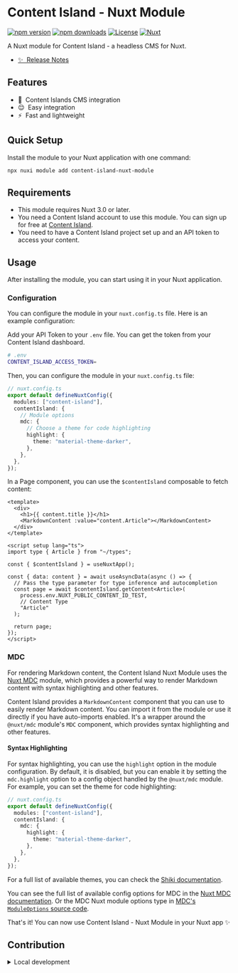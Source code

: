 # Content Island - Nuxt Module

[![npm version][npm-version-src]][npm-version-href]
[![npm downloads][npm-downloads-src]][npm-downloads-href]
[![License][license-src]][license-href]
[![Nuxt][nuxt-src]][nuxt-href]

A Nuxt module for Content Island - a headless CMS for Nuxt.

- [✨ &nbsp;Release Notes](/CHANGELOG.md)
  <!-- - [🏀 Online playground](https://stackblitz.com/github/your-org/content-island-nuxt-module?file=playground%2Fapp.vue) -->
  <!-- - [📖 &nbsp;Documentation](https://example.com) -->

## Features

<!-- Highlight some of the features your module provide here -->

- 🧭 &nbsp;Content Islands CMS integration
- 😌 &nbsp;Easy integration
- ⚡️ &nbsp;Fast and lightweight

## Quick Setup

Install the module to your Nuxt application with one command:

```bash
npx nuxi module add content-island-nuxt-module
```

## Requirements

- This module requires Nuxt 3.0 or later.
- You need a Content Island account to use this module. You can sign up for free at [Content Island](https://contentisland.net/).
- You need to have a Content Island project set up and an API token to access your content.

## Usage

After installing the module, you can start using it in your Nuxt application.

### Configuration

You can configure the module in your `nuxt.config.ts` file. Here is an example configuration:

Add your API Token to your `.env` file. You can get the token from your Content Island dashboard.

```bash
# .env
CONTENT_ISLAND_ACCESS_TOKEN=
```

Then, you can configure the module in your `nuxt.config.ts` file:

```ts
// nuxt.config.ts
export default defineNuxtConfig({
  modules: ["content-island"],
  contentIsland: {
    // Module options
    mdc: {
      // Choose a theme for code highlighting
      highlight: {
        theme: "material-theme-darker",
      },
    },
  },
});
```

In a Page component, you can use the `$contentIsland` composable to fetch content:

```vue
<template>
  <div>
    <h1>{{ content.title }}</h1>
    <MarkdownContent :value="content.Article"></MarkdownContent>
  </div>
</template>

<script setup lang="ts">
import type { Article } from "~/types";

const { $contentIsland } = useNuxtApp();

const { data: content } = await useAsyncData(async () => {
  // Pass the type parameter for type inference and autocompletion
  const page = await $contentIsland.getContent<Article>(
    process.env.NUXT_PUBLIC_CONTENT_ID_TEST,
    // Content Type
    "Article"
  );

  return page;
});
</script>
```

### MDC

For rendering Markdown content, the Content Island Nuxt Module uses the [Nuxt MDC](https://github.com/nuxt-modules/mdc) module, which provides a powerful way to render Markdown content with syntax highlighting and other features.

Content Island provides a `MarkdownContent` component that you can use to easily render Markdown content. You can import it from the module or use it directly if you have auto-imports enabled. It's a wrapper around the `@nuxt/mdc` module's `MDC` component, which provides syntax highlighting and other features.

#### Syntax Highlighting

For syntax highlighting, you can use the `highlight` option in the module configuration. By default, it is disabled, but you can enable it by setting the `mdc.highlight` option to a config object handled by the `@nuxt/mdc` module. For example, you can set the theme for code highlighting:

```ts
// nuxt.config.ts
export default defineNuxtConfig({
  modules: ["content-island"],
  contentIsland: {
    mdc: {
      highlight: {
        theme: "material-theme-darker",
      },
    },
  },
});
```

For a full list of available themes, you can check the [Shiki documentation](https://shiki.style/themes#bundled-themes).

You can see the full list of available config options for MDC in the [Nuxt MDC documentation](https://github.com/nuxt-modules/mdc?tab=readme-ov-file#configurations). Or the MDC Nuxt module options type in [MDC's `ModuleOptions` source code](https://github.com/nuxt-modules/mdc/blob/main/src/module.ts).

That's it! You can now use Content Island - Nuxt Module in your Nuxt app ✨

## Contribution

<details>
  <summary>Local development</summary>
  
  ```bash
  # Install dependencies
  pnpm install
  
  # Generate type stubs
  pnpm run dev:prepare
  
  # Develop with the playground
  pnpm run dev
  
  # Build the playground
  pnpm run dev:build
  
  # Run ESLint
  pnpm run lint
  
  # Run Vitest
  pnpm run test
  pnpm run test:watch
  
  # Release new version
  pnpm run release
  ```

</details>

<!-- Badges -->

[npm-version-src]: https://img.shields.io/npm/v/content-island-nuxt-module/latest.svg?style=flat&colorA=020420&colorB=00DC82
[npm-version-href]: https://npmjs.com/package/content-island-nuxt-module
[npm-downloads-src]: https://img.shields.io/npm/dm/content-island-nuxt-module.svg?style=flat&colorA=020420&colorB=00DC82
[npm-downloads-href]: https://npm.chart.dev/content-island-nuxt-module
[license-src]: https://img.shields.io/npm/l/content-island-nuxt-module.svg?style=flat&colorA=020420&colorB=00DC82
[license-href]: https://npmjs.com/package/content-island-nuxt-module
[nuxt-src]: https://img.shields.io/badge/Nuxt-020420?logo=nuxt.js
[nuxt-href]: https://nuxt.com
